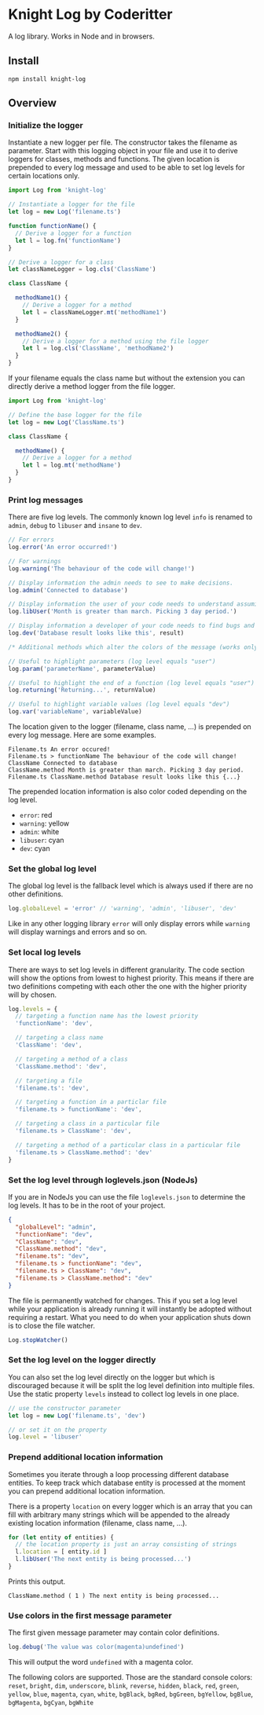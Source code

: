 # Knight Log by Coderitter

A log library. Works in Node and in browsers.

## Install

`npm install knight-log`

## Overview

### Initialize the logger

Instantiate a new logger per file. The constructor takes the filename as parameter. Start with this logging object in your file and use it to derive loggers for classes, methods and functions. The given location is prepended to every log message and used to be able to set log levels for certain locations only.

```typescript
import Log from 'knight-log'

// Instantiate a logger for the file
let log = new Log('filename.ts')

function functionName() {
  // Derive a logger for a function
  let l = log.fn('functionName')
}

// Derive a logger for a class
let classNameLogger = log.cls('ClassName')

class ClassName {

  methodName1() {
    // Derive a logger for a method
    let l = classNameLogger.mt('methodName1')
  }

  methodName2() {
    // Derive a logger for a method using the file logger
    let l = log.cls('ClassName', 'methodName2')
  }
}
```

If your filename equals the class name but without the extension you can directly derive a method logger from the file logger.

```typescript
import Log from 'knight-log'

// Define the base logger for the file
let log = new Log('ClassName.ts')

class ClassName {

  methodName() {
    // Derive a logger for a method
    let l = log.mt('methodName')
  }
}
```

### Print log messages

There are five log levels. The commonly known log level `info` is renamed to `admin`, `debug` to `libuser` and `insane` to `dev`.

```typescript
// For errors
log.error('An error occurred!')

// For warnings
log.warning('The behaviour of the code will change!') 

// Display information the admin needs to see to make decisions.
log.admin('Connected to database') 

// Display information the user of your code needs to understand assuming your code is bug free.
log.libUser('Month is greater than march. Picking 3 day period.')

// Display information a developer of your code needs to find bugs and improve on it.
log.dev('Database result looks like this', result)

/* Additional methods which alter the colors of the message (works only in NodeJs) */

// Useful to highlight parameters (log level equals "user")
log.param('parameterName', parameterValue)

// Useful to highlight the end of a function (log level equals "user")
log.returning('Returning...', returnValue) 

// Useful to highlight variable values (log level equals "dev")
log.var('variableName', variableValue)
```

The location given to the logger (filename, class name, ...) is prepended on every log message. Here are some examples.

```shell
Filename.ts An error occured!
Filename.ts > functionName The behaviour of the code will change!
ClassName Connected to database
ClassName.method Month is greater than march. Picking 3 day period.
Filename.ts ClassName.method Database result looks like this {...}
```

The prepended location information is also color coded depending on the log level.

- `error`: red
- `warning`: yellow
- `admin`: white
- `libuser`: cyan
- `dev`: cyan

### Set the global log level

The global log level is the fallback level which is always used if there are no other definitions.

```typescript
log.globalLevel = 'error' // 'warning', 'admin', 'libuser', 'dev'
```

Like in any other logging library `error` will only display errors while `warning` will display warnings and errors and so on.

### Set local log levels

There are ways to set log levels in different granularity. The code section will show the options from lowest to highest priority. This means if there are two definitions competing with each other the one with the higher priority will by chosen.

```typescript
log.levels = {
  // targeting a function name has the lowest priority
  'functionName': 'dev',

  // targeting a class name
  'ClassName': 'dev',

  // targeting a method of a class
  'ClassName.method': 'dev',

  // targeting a file
  'filename.ts': 'dev',

  // targeting a function in a particlar file
  'filename.ts > functionName': 'dev',

  // targeting a class in a particular file
  'filename.ts > ClassName': 'dev',

  // targeting a method of a particular class in a particular file
  'filename.ts > ClassName.method': 'dev'
}
```

### Set the log level through loglevels.json (NodeJs)

If you are in NodeJs you can use the file `loglevels.json` to determine the log levels. It has to be in the root of your project.

```json
{
  "globalLevel": "admin",
  "functionName": "dev",
  "ClassName": "dev",
  "ClassName.method": "dev",
  "filename.ts": "dev",
  "filename.ts > functionName": "dev",
  "filename.ts > ClassName": "dev",
  "filename.ts > ClassName.method": "dev"
}
```

The file is permanently watched for changes. This if you set a log level while your application is already running it will instantly be adopted without requiring a restart. What you need to do when your application shuts down is to close the file watcher.

```typescript
Log.stopWatcher()
```

### Set the log level on the logger directly

You can also set the log level directly on the logger but which is discouraged because it will be split the log level definition into multiple files. Use the static property `levels` instead to collect log levels in one place.

```typescript
// use the constructor parameter
let log = new Log('filename.ts', 'dev')

// or set it on the property
log.level = 'libuser'
```

### Prepend additional location information

Sometimes you iterate through a loop processing different database entities. To keep track which database entity is processed at the moment you can prepend additional location information.

There is a property `location` on every logger which is an array that you can fill with arbitrary many strings which will be appended to the already existing location information (filename, class name, ...).

```typescript
for (let entity of entities) {
  // the location property is just an array consisting of strings
  l.location = [ entity.id ]
  l.libUser('The next entity is being processed...')
}
```

Prints this output.

```shell
ClassName.method ( 1 ) The next entity is being processed...
```

### Use colors in the first message parameter

The first given message parameter may contain color definitions.

```typescript
log.debug('The value was color(magenta)undefined')
```

This will output the word `undefined` with a magenta color.

The following colors are supported. Those are the standard console colors: `reset`, `bright`, `dim`, `underscore`, `blink`, `reverse`, `hidden`, `black`, `red`, `green`, `yellow`, `blue`, `magenta`, `cyan`, `white`, `bgBlack`, `bgRed`, `bgGreen`, `bgYellow`, `bgBlue`, `bgMagenta`, `bgCyan`, `bgWhite`
